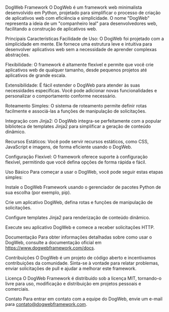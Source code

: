 
DogWeb Framework
O DogWeb é um framework web minimalista desenvolvido em Python, projetado para simplificar o processo de criação de aplicativos web com eficiência e simplicidade. O nome "DogWeb" representa a ideia de um "companheiro leal" para desenvolvedores web, facilitando a construção de aplicativos web.

Principais Características
Facilidade de Uso: O DogWeb foi projetado com a simplicidade em mente. Ele fornece uma estrutura leve e intuitiva para desenvolver aplicativos web sem a necessidade de aprender complexas abstrações.

Flexibilidade: O framework é altamente flexível e permite que você crie aplicativos web de qualquer tamanho, desde pequenos projetos até aplicativos de grande escala.

Extensibilidade: É fácil estender o DogWeb para atender às suas necessidades específicas. Você pode adicionar novas funcionalidades e personalizar o comportamento conforme necessário.

Roteamento Simples: O sistema de roteamento permite definir rotas facilmente e associá-las a funções de manipulação de solicitações.

Integração com Jinja2: O DogWeb integra-se perfeitamente com a popular biblioteca de templates Jinja2 para simplificar a geração de conteúdo dinâmico.

Recursos Estáticos: Você pode servir recursos estáticos, como CSS, JavaScript e imagens, de forma eficiente usando o DogWeb.

Configuração Flexível: O framework oferece suporte à configuração flexível, permitindo que você defina opções de forma rápida e fácil.

Uso Básico
Para começar a usar o DogWeb, você pode seguir estas etapas simples:

Instale o DogWeb Framework usando o gerenciador de pacotes Python de sua escolha (por exemplo, pip).

Crie um aplicativo DogWeb, defina rotas e funções de manipulação de solicitações.

Configure templates Jinja2 para renderização de conteúdo dinâmico.

Execute seu aplicativo DogWeb e comece a receber solicitações HTTP.

Documentação
Para obter informações detalhadas sobre como usar o DogWeb, consulte a documentação oficial em https://www.dogwebframework.com/docs.

Contribuições
O DogWeb é um projeto de código aberto e incentivamos contribuições da comunidade. Sinta-se à vontade para relatar problemas, enviar solicitações de pull e ajudar a melhorar este framework.

Licença
O DogWeb Framework é distribuído sob a licença MIT, tornando-o livre para uso, modificação e distribuição em projetos pessoais e comerciais.

Contato
Para entrar em contato com a equipe do DogWeb, envie um e-mail para contato@dogwebframework.com.

